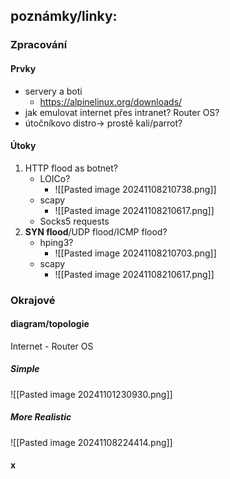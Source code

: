 ## poznámky/linky:
### Zpracování
#### Prvky
- servery a boti
	- https://alpinelinux.org/downloads/
- jak emulovat internet přes intranet? Router OS?
- útočníkovo distro-> prostě kali/parrot?
#### Útoky
1. HTTP flood as botnet?
	-  LOICo?
		- ![[Pasted image 20241108210738.png]]
	- scapy
		- ![[Pasted image 20241108210617.png]]
	- Socks5 requests
1. **SYN flood**/UDP flood/ICMP flood?
	- hping3?
		- ![[Pasted image 20241108210703.png]]
	- scapy
		- ![[Pasted image 20241108210617.png]]
### Okrajové
#### diagram/topologie
Internet - Router OS
##### Simple
![[Pasted image 20241101230930.png]]
##### More Realistic
![[Pasted image 20241108224414.png]]
#### x